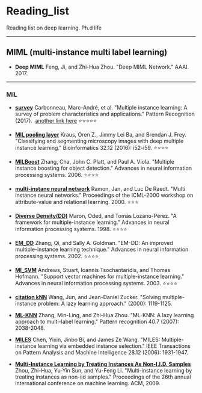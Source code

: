 # Reading_list
Reading list on deep learning.  Ph.d life

***
## MIML (multi-instance multi label learning)
* **Deep MIML** Feng, Ji, and Zhi-Hua Zhou. "Deep MIML Network." AAAI. 2017.
----------
### MIL
* **[survey](https://www.sciencedirect.com/science/article/pii/S0031320317304065)** Carbonneau, Marc-André, et al. "Multiple instance learning: A survey of problem characteristics and applications." Pattern Recognition (2017).  [another link here](https://arxiv.org/pdf/1612.03365.pdf) :star::star::star::star::star:


* **[MIL pooling layer](https://academic.oup.com/bioinformatics/article/32/12/i52/2288769)** Kraus, Oren Z., Jimmy Lei Ba, and Brendan J. Frey. "Classifying and segmenting microscopy images with deep multiple instance learning." Bioinformatics 32.12 (2016): i52-i59.  :star::star::star::star:
* **[MILBoost](http://papers.nips.cc/paper/2926-multiple-instance-boosting-for-object-detection.pdf)** Zhang, Cha, John C. Platt, and Paul A. Viola. "Multiple instance boosting for object detection." Advances in neural information processing systems. 2006. :star::star::star::star:
* **[ multi-instane neural network](https://lirias.kuleuven.be/bitstream/123456789/133224/1/31670.pdf)** Ramon, Jan, and Luc De Raedt. "Multi instance neural networks." Proceedings of the ICML-2000 workshop on attribute-value and relational learning. 2000. :star::star::star:
* **[Diverse Density(DD)](http://lis.csail.mit.edu/pubs/tlp/maron98framework.pdf)** Maron, Oded, and Tomás Lozano-Pérez. "A framework for multiple-instance learning." Advances in neural information processing systems. 1998. :star::star::star::star:

* **[EM_DD](http://papers.nips.cc/paper/1959-em-dd-an-improved-multiple-instance-learning-technique.pdf)** Zhang, Qi, and Sally A. Goldman. "EM-DD: An improved multiple-instance learning technique." Advances in neural information processing systems. 2002. 
:star::star::star::star:
* **[MI_SVM](http://papers.nips.cc/paper/2232-support-vector-machines-for-multiple-instance-learning.pdf)** Andrews, Stuart, Ioannis Tsochantaridis, and Thomas Hofmann. "Support vector machines for multiple-instance learning." Advances in neural information processing systems. 2003. :star::star::star::star:
* **[citation kNN](http://cogprints.org/2124/3/wang_ICML2000.pdf)** Wang, Jun, and Jean-Daniel Zucker. "Solving multiple-instance problem: A lazy learning approach." (2000): 1119-1125. 
* **[ML-KNN](https://ac.els-cdn.com/S0031320307000027/1-s2.0-S0031320307000027-main.pdf?_tid=4aca996e-88bb-4a31-8efc-b590364adbd2&acdnat=1521359388_bb21b8697481230d67ebf257245dad8a)** Zhang, Min-Ling, and Zhi-Hua Zhou. "ML-KNN: A lazy learning approach to multi-label learning." Pattern recognition 40.7 (2007): 2038-2048.
* **[MILES](http://ieeexplore.ieee.org/abstract/document/1717454/)** Chen, Yixin, Jinbo Bi, and James Ze Wang. "MILES: Multiple-instance learning via embedded instance selection." IEEE Transactions on Pattern Analysis and Machine Intelligence 28.12 (2006): 1931-1947.
* **[Multi-Instance Learning by Treating Instances As Non-I.I.D. Samples](http://delivery.acm.org/10.1145/1560000/1553534/p1249-zhou.pdf?ip=137.189.90.217&id=1553534&acc=ACTIVE%20SERVICE&key=CDD1E79C27AC4E65%2E63D3CA449C1BD759%2E4D4702B0C3E38B35%2E4D4702B0C3E38B35&__acm__=1521359301_6ccdb910bb1dc8d9d397e504ae13f68c)** Zhou, Zhi-Hua, Yu-Yin Sun, and Yu-Feng Li. "Multi-instance learning by treating instances as non-iid samples." Proceedings of the 26th annual international conference on machine learning. ACM, 2009.

